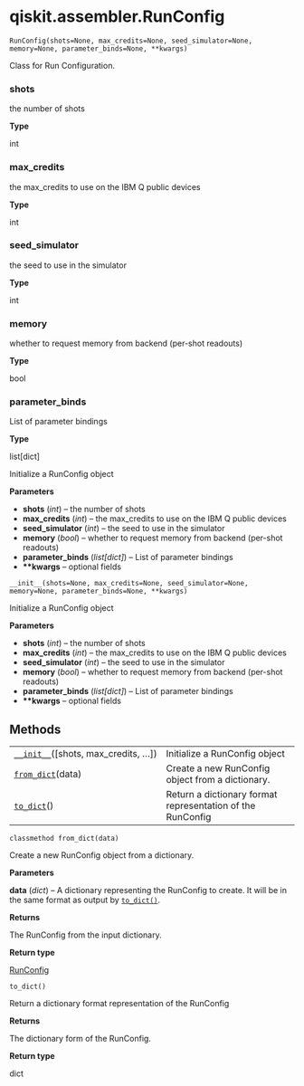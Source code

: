 <span id="qiskit-assembler-runconfig" />

# qiskit.assembler.RunConfig



`RunConfig(shots=None, max_credits=None, seed_simulator=None, memory=None, parameter_binds=None, **kwargs)`

Class for Run Configuration.



### shots

the number of shots

**Type**

int



### max\_credits

the max\_credits to use on the IBM Q public devices

**Type**

int



### seed\_simulator

the seed to use in the simulator

**Type**

int



### memory

whether to request memory from backend (per-shot readouts)

**Type**

bool



### parameter\_binds

List of parameter bindings

**Type**

list\[dict]

Initialize a RunConfig object

**Parameters**

*   **shots** (*int*) – the number of shots
*   **max\_credits** (*int*) – the max\_credits to use on the IBM Q public devices
*   **seed\_simulator** (*int*) – the seed to use in the simulator
*   **memory** (*bool*) – whether to request memory from backend (per-shot readouts)
*   **parameter\_binds** (*list\[dict]*) – List of parameter bindings
*   **\*\*kwargs** – optional fields



`__init__(shots=None, max_credits=None, seed_simulator=None, memory=None, parameter_binds=None, **kwargs)`

Initialize a RunConfig object

**Parameters**

*   **shots** (*int*) – the number of shots
*   **max\_credits** (*int*) – the max\_credits to use on the IBM Q public devices
*   **seed\_simulator** (*int*) – the seed to use in the simulator
*   **memory** (*bool*) – whether to request memory from backend (per-shot readouts)
*   **parameter\_binds** (*list\[dict]*) – List of parameter bindings
*   **\*\*kwargs** – optional fields

## Methods

|                                                                                                                     |                                                            |
| ------------------------------------------------------------------------------------------------------------------- | ---------------------------------------------------------- |
| [`__init__`](#qiskit.assembler.RunConfig.__init__ "qiskit.assembler.RunConfig.__init__")(\[shots, max\_credits, …]) | Initialize a RunConfig object                              |
| [`from_dict`](#qiskit.assembler.RunConfig.from_dict "qiskit.assembler.RunConfig.from_dict")(data)                   | Create a new RunConfig object from a dictionary.           |
| [`to_dict`](#qiskit.assembler.RunConfig.to_dict "qiskit.assembler.RunConfig.to_dict")()                             | Return a dictionary format representation of the RunConfig |



`classmethod from_dict(data)`

Create a new RunConfig object from a dictionary.

**Parameters**

**data** (*dict*) – A dictionary representing the RunConfig to create. It will be in the same format as output by [`to_dict()`](#qiskit.assembler.RunConfig.to_dict "qiskit.assembler.RunConfig.to_dict").

**Returns**

The RunConfig from the input dictionary.

**Return type**

[RunConfig](#qiskit.assembler.RunConfig "qiskit.assembler.RunConfig")



`to_dict()`

Return a dictionary format representation of the RunConfig

**Returns**

The dictionary form of the RunConfig.

**Return type**

dict
